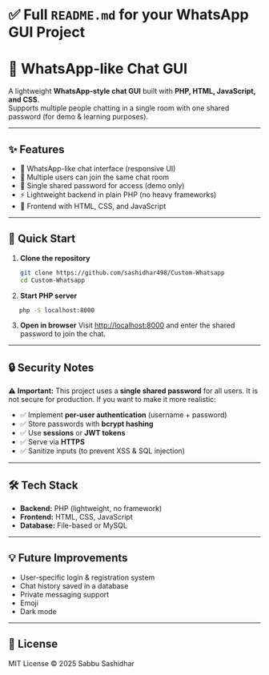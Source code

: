 # ✅ Full `README.md` for your WhatsApp GUI Project

# 💬 WhatsApp-like Chat GUI

A lightweight **WhatsApp-style chat GUI** built with **PHP, HTML, JavaScript, and CSS**.  
Supports multiple people chatting in a single room with one shared password (for demo & learning purposes).

---

## ✨ Features
- 📱 WhatsApp-like chat interface (responsive UI)
- 👥 Multiple users can join the same chat room
- 🔑 Single shared password for access (demo only)
- ⚡ Lightweight backend in plain PHP (no heavy frameworks)
- 🎨 Frontend with HTML, CSS, and JavaScript

---

## 🚀 Quick Start

1. **Clone the repository**
   ```bash
   git clone https://github.com/sashidhar498/Custom-Whatsapp
   cd Custom-Whatsapp
   ```

2. **Start PHP server**

```bash
   php -S localhost:8000
```

3. **Open in browser**
   Visit [http://localhost:8000](http://localhost:8000) and enter the shared password to join the chat.

---

## 🔒 Security Notes

⚠️ **Important:** This project uses a **single shared password** for all users. It is not secure for production.
If you want to make it more realistic:

* ✅ Implement **per-user authentication** (username + password)
* ✅ Store passwords with **bcrypt hashing**
* ✅ Use **sessions** or **JWT tokens**
* ✅ Serve via **HTTPS**
* ✅ Sanitize inputs (to prevent XSS & SQL injection)

---

## 🛠️ Tech Stack

* **Backend:** PHP (lightweight, no framework)
* **Frontend:** HTML, CSS, JavaScript
* **Database:** File-based or MySQL

---

## 💡 Future Improvements

* User-specific login & registration system
* Chat history saved in a database
* Private messaging support
* Emoji 
* Dark mode

---

## 📜 License

MIT License © 2025 Sabbu Sashidhar

```
